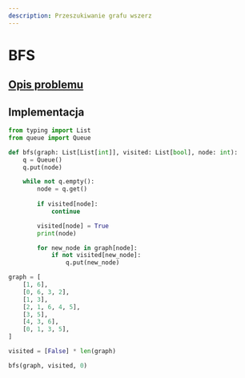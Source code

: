 ```yaml
---
description: Przeszukiwanie grafu wszerz
---
```


# BFS

## [Opis problemu](../../../../algorithms/graphs/bfs.md)

## Implementacja

```python linenums="1"
from typing import List
from queue import Queue

def bfs(graph: List[List[int]], visited: List[bool], node: int):
    q = Queue()
    q.put(node)

    while not q.empty():
        node = q.get()
        
        if visited[node]:
            continue

        visited[node] = True
        print(node)

        for new_node in graph[node]:
            if not visited[new_node]:
                q.put(new_node)

graph = [
	[1, 6],
	[0, 6, 3, 2],
	[1, 3],
	[2, 1, 6, 4, 5],
	[3, 5],
	[4, 3, 6],
	[0, 1, 3, 5],
]

visited = [False] * len(graph)

bfs(graph, visited, 0)
```
